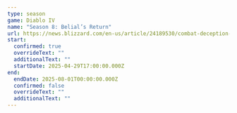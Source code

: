 ```yaml
---
type: season
game: Diablo IV
name: "Season 8: Belial’s Return"
url: https://news.blizzard.com/en-us/article/24189530/combat-deception-in-season-8-belials-return
start:
  confirmed: true
  overrideText: ""
  additionalText: ""
  startDate: 2025-04-29T17:00:00.000Z
end:
  endDate: 2025-08-01T00:00:00.000Z
  confirmed: false
  overrideText: ""
  additionalText: ""
---
```

